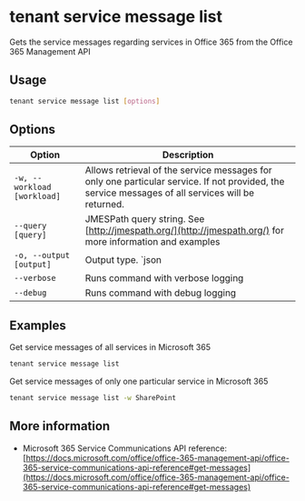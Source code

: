 # tenant service message list

Gets the service messages regarding services in Office 365 from the Office 365 Management API

## Usage

```sh
tenant service message list [options]
```

## Options

Option|Description
------|-----------
`-w, --workload [workload]`|Allows retrieval of the service messages for only one particular service. If not provided, the service messages of all services will be returned.
`--query [query]`|JMESPath query string. See [http://jmespath.org/](http://jmespath.org/) for more information and examples
`-o, --output [output]`|Output type. `json|text`. Default `text`
`--verbose`|Runs command with verbose logging
`--debug`|Runs command with debug logging

## Examples

Get service messages of all services in Microsoft 365

```sh
tenant service message list
```

Get service messages of only one particular service in Microsoft 365

```sh
tenant service message list -w SharePoint
```

## More information

- Microsoft 365 Service Communications API reference: [https://docs.microsoft.com/office/office-365-management-api/office-365-service-communications-api-reference#get-messages](https://docs.microsoft.com/office/office-365-management-api/office-365-service-communications-api-reference#get-messages)
